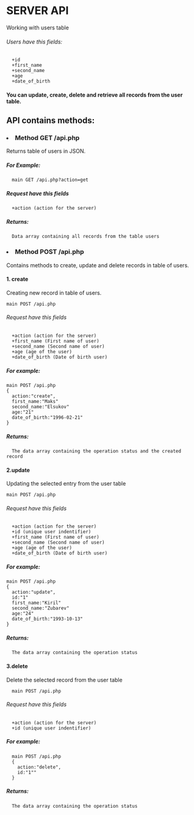 SERVER API
============
Working with users table

###### Users have this fields:
  ````
    +id
    +first_name
    +second_name
    +age
    +date_of_birth
  ````
  #### You can update, create, delete and retrieve all records from the user table.

API contains methods:
  -----------------------------------

  ### <li>Method GET /api.php
  Returns table of users in JSON.
  
  ##### For Example:
  
  ````
    main GET /api.php?action=get
  ````
  ##### Request have this fields
  ````
    +action (action for the server)
  ````
  ##### Returns:
  ````
    Data array containing all records from the table users
  ````

### <li>Method POST /api.php
Contains methods to create, update and delete records in table of users.

#### 1. create
  Creating new record in table of users.

  ````
  main POST /api.php
  ````
  ###### Request have this fields
  ````
    +action (action for the server)
    +first_name (First name of user)
    +second_name (Second name of user)
    +age (age of the user)
    +date_of_birth (Date of birth user)
  ````
  ##### For example:
  ````
  main POST /api.php
  {
    action:"create",
    first_name:"Maks"
    second_name:"Elsukov"
    age:"21"
    date_of_birth:"1996-02-21"
  }
  ````
  ##### Returns:
  ````
    The data array containing the operation status and the created record
  ````

#### 2.update
  Updating the selected entry from the user table

  ````
  main POST /api.php
  ````
  ###### Request have this fields
  ````
    +action (action for the server)
    +id (unique user indentifier)
    +first_name (First name of user)
    +second_name (Second name of user)
    +age (age of the user)
    +date_of_birth (Date of birth user)
  ````
  ##### For example:
  ````
  main POST /api.php
  {
    action:"update",
    id:"1"
    first_name:"Kiril"
    second_name:"Zubarev"
    age:"24"
    date_of_birth:"1993-10-13"
  }
  ````
##### Returns:
  ````
    The data array containing the operation status 
  ````

#### 3.delete
  Delete the selected record from the user table

  ````
    main POST /api.php
  ````
  ###### Request have this fields
  ````
    +action (action for the server)
    +id (unique user indentifier)
  ````
   ##### For example:
  ````
    main POST /api.php
    {
      action:"delete",
      id:"1""
    }
  ````
##### Returns:
  ````
    The data array containing the operation status 
  ````
  
  
